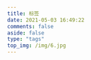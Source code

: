 ```yaml
---
title: 标签
date: 2021-05-03 16:49:22
comments: false
aside: false
type: "tags"
top_img: /img/6.jpg
---
```

